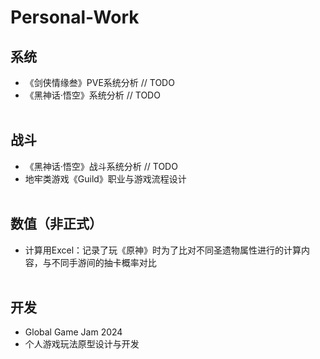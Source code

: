 # Personal-Work
## 系统
- 《剑侠情缘叁》PVE系统分析 // TODO
- 《黑神话·悟空》系统分析 // TODO
<br><br>
## 战斗
- 《黑神话·悟空》战斗系统分析 // TODO
- 地牢类游戏《Guild》职业与游戏流程设计
<br><br>
## 数值（非正式）
- 计算用Excel：记录了玩《原神》时为了比对不同圣遗物属性进行的计算内容，与不同手游间的抽卡概率对比
<br><br>
## 开发
- Global Game Jam 2024
- 个人游戏玩法原型设计与开发
